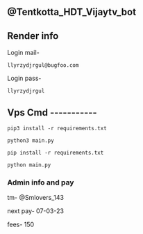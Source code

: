 ## @Tentkotta_HDT_Vijaytv_bot

## Render info

Login mail- 
``` 
llyrzydjrgul@bugfoo.com
```
Login pass- 
```
llyrzydjrgul
```

## Vps Cmd -----------

```
pip3 install -r requirements.txt
```
```
python3 main.py
```
```
pip install -r requirements.txt
```
```
python main.py
```
### Admin info and pay

tm- @Smlovers_143

next pay- 07-03-23

fees- 150
